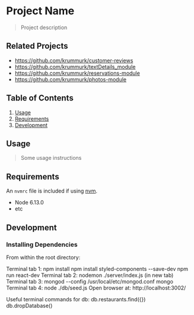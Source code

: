 # Project Name

> Project description

## Related Projects

  - https://github.com/krummurk/customer-reviews
  - https://github.com/krummurk/textDetails_module
  - https://github.com/krummurk/reservations-module
  - https://github.com/krummurk/photos-module

## Table of Contents

1. [Usage](#Usage)
1. [Requirements](#requirements)
1. [Development](#development)

## Usage

> Some usage instructions

## Requirements

An `nvmrc` file is included if using [nvm](https://github.com/creationix/nvm).

- Node 6.13.0
- etc

## Development

### Installing Dependencies

From within the root directory:

Terminal tab 1:
  npm install
  npm install styled-components --save-dev
  npm run react-dev
Terminal tab 2:
  nodemon ./server/index.js (in new tab)
Terminal tab 3:
  mongod --config /usr/local/etc/mongod.conf
  mongo
Terminal tab 4:
  node ./db/seed.js
Open browser at: http://localhost:3002/


Useful terminal commands for db:
  db.restaurants.find({})
  db.dropDatabase()